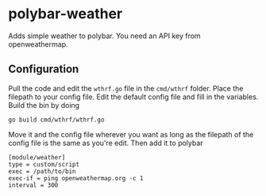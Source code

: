 # polybar-weather

Adds simple weather to polybar. You need an API key from openweathermap.

## Configuration

Pull the code and edit the `wthrf.go` file in the `cmd/wthrf` folder. Place the filepath to your config file. Edit the default config file and fill in the variables. Build the bin by doing

```
go build cmd/wthrf/wthrf.go
```

Move it and the config file wherever you want as long as the filepath of the config file is the same as you're edit. Then add it to polybar

```
[module/weather]
type = custom/script
exec = /path/to/bin
exec-if = ping openweathermap.org -c 1
interval = 300
```
